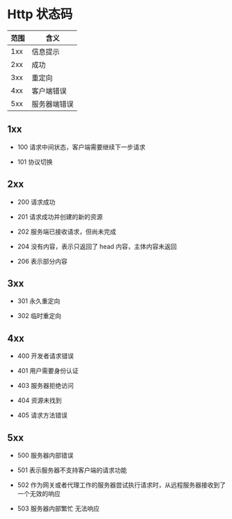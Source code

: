 # Http 状态码

| 范围 | 含义 |
| -- | -- |
| 1xx | 信息提示 | 
| 2xx | 成功 | 
| 3xx | 重定向 | 
| 4xx | 客户端错误 | 
| 5xx | 服务器端错误 | 


## 1xx

- 100 请求中间状态，客户端需要继续下一步请求

- 101 协议切换

## 2xx

- 200 请求成功

- 201 请求成功并创建的新的资源

- 202 服务端已接收请求，但尚未完成

- 204 没有内容，表示只返回了 head 内容，主体内容未返回

- 206 表示部分内容

## 3xx

- 301 永久重定向

- 302 临时重定向

## 4xx 

- 400 开发者请求错误

- 401 用户需要身份认证

- 403 服务器拒绝访问

- 404 资源未找到

- 405 请求方法错误

## 5xx

- 500 服务器内部错误

- 501 表示服务器不支持客户端的请求功能

- 502 作为网关或者代理工作的服务器尝试执行请求时，从远程服务器接收到了一个无效的响应

- 503 服务器内部繁忙 无法响应


